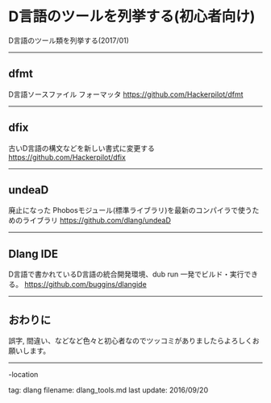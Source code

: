 # D言語のツールを列挙する(初心者向け)

D言語のツール類を列挙する(2017/01)

----

## dfmt
D言語ソースファイル フォーマッタ
https://github.com/Hackerpilot/dfmt

----

## dfix
古いD言語の構文などを新しい書式に変更する
https://github.com/Hackerpilot/dfix

----

## undeaD
廃止になった Phobosモジュール(標準ライブラリ)を最新のコンパイラで使うためのライブラリ
https://github.com/dlang/undeaD

----

## Dlang IDE
D言語で書かれているD言語の統合開発環境、dub run 一発でビルド・実行できる。
https://github.com/buggins/dlangide

----


## おわりに
誤字, 間違い、などなど色々と初心者なのでツッコミがありましたらよろしくお願いします。

----
-location 

tag: dlang
filename: dlang_tools.md
last update: 2016/09/20




